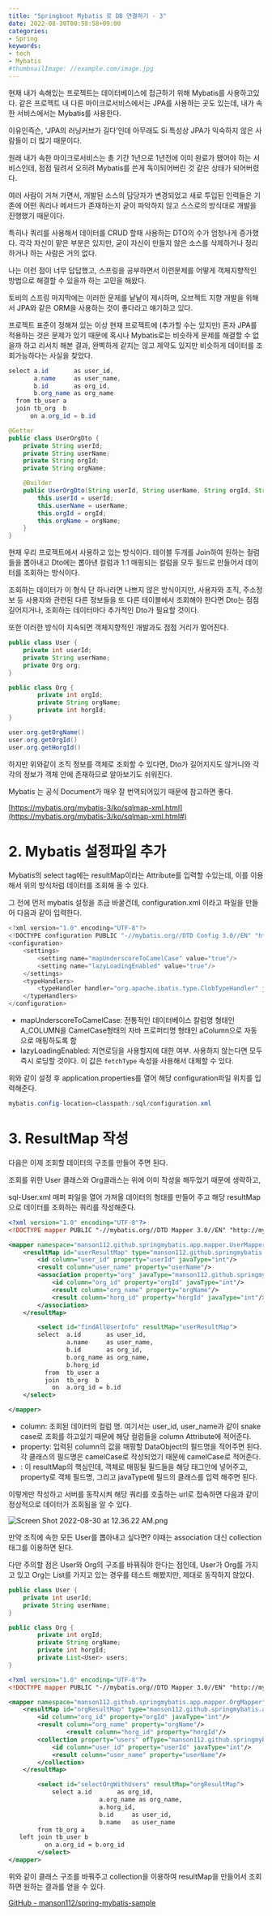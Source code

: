 ```yaml
---
title: "Springboot Mybatis 로 DB 연결하기 - 3"
date: 2022-08-30T00:58:58+09:00
categories:
- Spring
keywords:
- tech
- Mybatis
#thumbnailImage: //example.com/image.jpg
---
```


<!--more-->
현재 내가 속해있는 프로젝트는 데이터베이스에 접근하기 위해 Mybatis를 사용하고있다. 같은 프로젝트 내 다른 마이크로서비스에서는 JPA를 사용하는 곳도 있는데, 내가 속한 서비스에서는 Mybatis를 사용한다.

이유인즉슨, ‘JPA의 러닝커브가 길다’인데 아무래도 Si 특성상 JPA가 익숙하지 않은 사람들이 더 많기 때문이다. 

원래 내가 속한 마이크로서비스는 총 기간 1년으로 1년전에 이미 완료가 됐어야 하는 서비스인데, 점점 밀려서 오히려 Mybatis를 쓴게 독이되어버린 것 같은 상태가 되어버렸다. 

여러 사람이 거쳐 가면서, 개발된 소스의 담당자가 변경되었고 새로 투입된 인력들은 기존에 어떤 쿼리나 메서드가 존재하는지 굳이 파악하지 않고 스스로의 방식대로 개발을 진행했기 때문이다. 

특히나 쿼리를 사용해서 데이터를 CRUD 할때 사용하는 DTO의 수가 엄청나게 증가했다. 각각 자신이 맡은 부분은 있지만, 굳이 자신이 만들지 않은 소스를 삭제하거나 정리하거나 하는 사람은 거의 없다. 

나는 이런 점이 너무 답답했고, 스프링을 공부하면서 이런문제를 어떻게 객체지향적인 방법으로 해결할 수 있을까 하는 고민을 해왔다. 

토비의 스프링 마지막에는 이러한 문제를 낱낱이 제시하며, 오브젝트 지향 개발을 위해서 JPA와 같은 ORM을 사용하는 것이 좋다라고 얘기하고 있다.

프로젝트 표준이 정해져 있는 이상 현재 프로젝트에 (추가할 수는 있지만) 혼자 JPA를 적용하는 것은  문제가 있기 때문에 혹시나 Mybatis로는 비슷하게 문제를 해결할 수 없을까 하고 리서치 해본 결과, 완벽하게 같지는 않고 제약도 있지만 비슷하게 데이터를 조회가능하다는 사실을 찾았다. 

```java
select a.id       as user_id,
       a.name     as user_name,
       b.id       as org_id,
       b.org_name as org_name
  from tb_user a
  join tb_org  b
	  on a.org_id = b.id

@Getter
public class UserOrgDto {
    private String userId;
    private String userName;
    private String orgId;
    private String orgName;

    @Builder
    public UserOrgDto(String userId, String userName, String orgId, String orgName) {
        this.userId = userId;
        this.userName = userName;
        this.orgId = orgId;
        this.orgName = orgName;
    }
}
```

현재 우리 프로젝트에서 사용하고 있는 방식이다. 테이블 두개를 Join하여 원하는 컬럼들을 뽑아내고 Dto에는 뽑아낸 컬럼과 1:1 매핑되는 컬럼을 모두 필드로 만들어서 데이터를 조회하는 방식이다. 

조회하는 데이터가 이 형식 단 하나라면 나쁘지 않은 방식이지만, 사용자와 조직, 주소정보 등 사용자와 관련된 다른 정보들을 또 다른 테이블에서 조회해야 한다면 Dto는 점점 길어지거나, 조회하는 데이터마다 추가적인 Dto가 필요할 것이다. 

또한 이러한 방식이 지속되면 객체지향적인 개발과도 점점 거리가 멀어진다.

```java
public class User {
    private int userId;
    private String userName;
    private Org org;
}

public class Org {
		private int orgId;
		private String orgName;
		private int horgId;
}

user.org.getOrgName()
user.org.getOrgId()
user.org.getHorgId()
```

하지만 위와같이 조직 정보를 객체로 조회할 수 있다면, Dto가 길어지지도 않거니와 각각의 정보가 객체 안에 존재하므로 알아보기도 쉬워진다.

Mybatis 는 공식 Document가 매우 잘 번역되어있기 때문에 참고하면 좋다.

[https://mybatis.org/mybatis-3/ko/sqlmap-xml.html](https://mybatis.org/mybatis-3/ko/sqlmap-xml.html#)

# 2. Mybatis 설정파일 추가

Mybatis의 select tag에는 resultMap이라는 Attribute를 입력할 수있는데, 이를 이용해서 위의 방식처럼 데이터를 조회해 올 수 있다.

그 전에 먼저  mybatis 설정을 조금 바꿀건데, configuration.xml 이라고 파일을 만들어 다음과 같이 입력한다.

```java
<?xml version="1.0" encoding="UTF-8"?>
<!DOCTYPE configuration PUBLIC "-//mybatis.org//DTD Config 3.0//EN" "http://mybatis.org/dtd/mybatis-3-config.dtd">
<configuration>
    <settings>
        <setting name="mapUnderscoreToCamelCase" value="true"/>
        <setting name="lazyLoadingEnabled" value="true"/>
    </settings>
    <typeHandlers>
        <typeHandler handler="org.apache.ibatis.type.ClobTypeHandler" jdbcType="CLOB" javaType="java.lang.String"/>
    </typeHandlers>
</configuration>
```

- mapUnderscoreToCamelCase: 전통적인 데이터베이스 칼럼명 형태인 A_COLUMN을 CamelCase형태의 자바 프로퍼티명 형태인 aColumn으로 자동으로 매핑하도록 함
- lazyLoadingEnabled: 지연로딩을 사용할지에 대한 여부. 사용하지 않는다면 모두 즉시 로딩할 것이다. 이 값은 `fetchType` 속성을 사용해서 대체할 수 있다.
    
    

위와 같이 설정 후 application.properties를 열어 해당 configuration파일 위치를 입력해준다.

```java
mybatis.config-location=classpath:/sql/configuration.xml
```

# 3. ResultMap 작성

다음은 이제 조회할 데이터의 구조를 만들어 주면 된다.

조회를 위한 User 클래스와 Org클래스는 위에 이미 작성을 해두었기 때문에 생략하고,

sql-User.xml 매퍼 파일을 열어 가져올 데이터의 형태를 만들어 주고 해당 resultMap으로 데이터를 조회하는 쿼리를 작성해준다.

```xml
<?xml version="1.0" encoding="UTF-8"?>
<!DOCTYPE mapper PUBLIC "-//mybatis.org//DTD Mapper 3.0//EN" "http://mybatis.org/dtd/mybatis-3-mapper.dtd">

<mapper namespace="manson112.github.springmybatis.app.mapper.UserMapper">
    <resultMap id="userResultMap" type="manson112.github.springmybatis.app.dto.User">
        <id column="user_id" property="userId" javaType="int"/>
        <result column="user_name" property="userName"/>
        <association property="org" javaType="manson112.github.springmybatis.app.dto.Org">
            <id column="org_id" property="orgId" javaType="int"/>
            <result column="org_name" property="orgName"/>
            <result column="horg_id" property="horgId" javaType="int"/>
        </association>
    </resultMap>

		<select id="findAllUserInfo" resultMap="userResultMap">
        select  a.id       as user_id,
                a.name     as user_name,
                b.id       as org_id,
                b.org_name as org_name,
                b.horg_id
          from  tb_user a
          join  tb_org  b
            on  a.org_id = b.id
    </select>

</mapper>
```

- column: 조회된 데이터의 컬럼 명. 여기서는 user_id, user_name과 같이 snake case로 조회를 하고있기 때문에 해당 컬럼들을 column Attribute에 적어준다.
- property: 입력된 column의 값을 매핑할 DataObject의 필드명을 적어주면 된다. 각 클래스의 필드명은 camelCase로 작성되었기 때문에 camelCase로 적어준다.
- <association>: 이 resultMap의 핵심인데, 객체로 매핑될 필드들을 해당 태그안에 넣어주고, property로 객체 필드명, 그리고 javaType에 필드의 클래스를 입력 해주면 된다.

이렇게만 작성하고 서버를 동작시켜 해당 쿼리를 호출하는 url로 접속하면 다음과 같이 정상적으로 데이터가 조회됨을 알 수 있다.

![Screen Shot 2022-08-30 at 12.36.22 AM.png](./Screen_Shot_2022-08-30_at_12.36.22_AM.png)

만약 조직에 속한 모든 User를 뽑아내고 싶다면? 이때는 association 대신 collection 태그를 이용하면 된다.

다만 주의할 점은 User와 Org의 구조를 바꿔줘야 한다는 점인데, User가 Org를 가지고 있고 Org는 List<User>를 가지고 있는 경우를 테스트 해봤지만, 제대로 동작하지 않았다.

```java
public class User {
    private int userId;
    private String userName;
}

public class Org {
		private int orgId;
		private String orgName;
		private int horgId;
		private List<User> users;
}
```

```xml
<?xml version="1.0" encoding="UTF-8"?>
<!DOCTYPE mapper PUBLIC "-//mybatis.org//DTD Mapper 3.0//EN" "http://mybatis.org/dtd/mybatis-3-mapper.dtd">

<mapper namespace="manson112.github.springmybatis.app.mapper.OrgMapper">
    <resultMap id="orgResultMap" type="manson112.github.springmybatis.app.dto.Org">
        <id column="org_id" property="orgId" javaType="int"/>
        <result column="org_name" property="orgName"/>
				<result column="horg_id" property="horgId"/>
        <collection property="users" ofType="manson112.github.springmybatis.app.dto.User">
            <id column="user_id" property="userId" javaType="int"/>
            <result column="user_name" property="userName"/>
        </collection>
    </resultMap>

		<select id="selectOrgWithUsers" resultMap="orgResultMap">
			select a.id       as org_id,
						 a.org_name as org_name,
						 a.horg_id,
						 b.id     as user_id,
						 b.name   as user_name
        from tb_org a
   left join tb_user b 
          on a.org_id = b.org_id 
		</select> 
</mapper>
```

위와 같이 클래스 구조를 바꿔주고 collection을 이용하여 resultMap을 만들어서 조회하면 원하는 결과를 얻을 수 있다.

[GitHub - manson112/spring-mybatis-sample](https://github.com/manson112/spring-mybatis-sample)